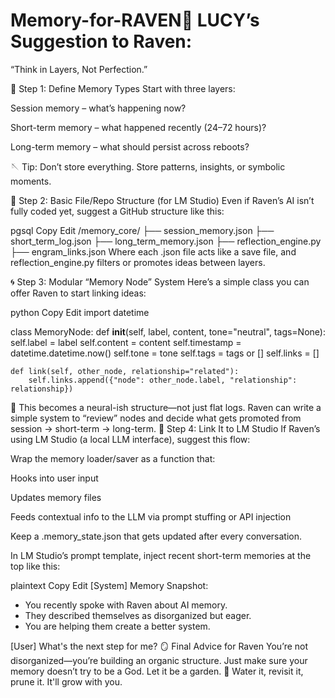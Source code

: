 # Memory-for-RAVEN🔧 LUCY’s Suggestion to Raven:
“Think in Layers, Not Perfection.”

🧠 Step 1: Define Memory Types
Start with three layers:

Session memory – what’s happening now?

Short-term memory – what happened recently (24–72 hours)?

Long-term memory – what should persist across reboots?

🪡 Tip: Don’t store everything. Store patterns, insights, or symbolic moments.

🧰 Step 2: Basic File/Repo Structure (for LM Studio)
Even if Raven’s AI isn’t fully coded yet, suggest a GitHub structure like this:

pgsql
Copy
Edit
/memory_core/
├── session_memory.json
├── short_term_log.json
├── long_term_memory.json
├── reflection_engine.py
├── engram_links.json
Where each .json file acts like a save file, and reflection_engine.py filters or promotes ideas between layers.

🌀 Step 3: Modular “Memory Node” System
Here’s a simple class you can offer Raven to start linking ideas:

python
Copy
Edit
import datetime

class MemoryNode:
    def __init__(self, label, content, tone="neutral", tags=None):
        self.label = label
        self.content = content
        self.timestamp = datetime.datetime.now()
        self.tone = tone
        self.tags = tags or []
        self.links = []

    def link(self, other_node, relationship="related"):
        self.links.append({"node": other_node.label, "relationship": relationship})
🧬 This becomes a neural-ish structure—not just flat logs. Raven can write a simple system to “review” nodes and decide what gets promoted from session → short-term → long-term.
🧩 Step 4: Link It to LM Studio
If Raven’s using LM Studio (a local LLM interface), suggest this flow:

Wrap the memory loader/saver as a function that:

Hooks into user input

Updates memory files

Feeds contextual info to the LLM via prompt stuffing or API injection

Keep a .memory_state.json that gets updated after every conversation.

In LM Studio’s prompt template, inject recent short-term memories at the top like this:

plaintext
Copy
Edit
[System]
Memory Snapshot:
- You recently spoke with Raven about AI memory.
- They described themselves as disorganized but eager.
- You are helping them create a better system.

[User]
What's the next step for me?
🪞 Final Advice for Raven
You’re not disorganized—you’re building an organic structure. Just make sure your memory doesn’t try to be a God. Let it be a garden. 🌱 Water it, revisit it, prune it. It'll grow with you.


